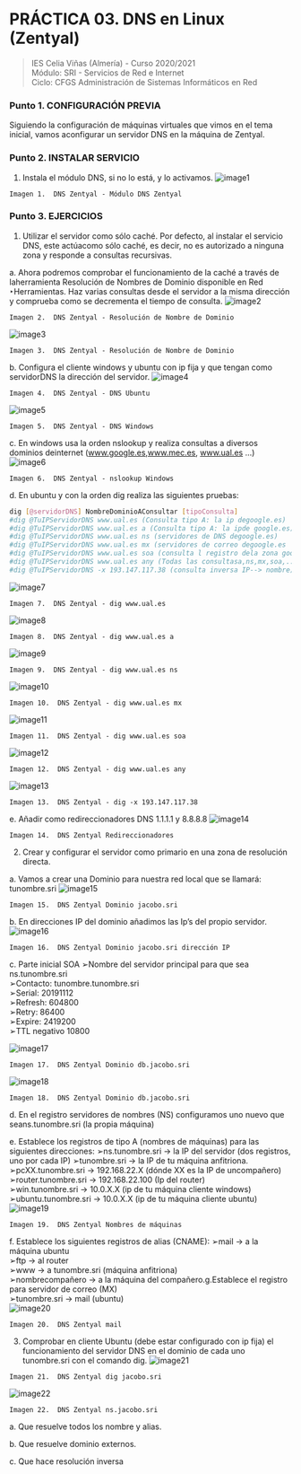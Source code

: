 # PRÁCTICA 03. DNS en Linux (Zentyal)
>IES Celia Viñas (Almería) - Curso 2020/2021    
>Módulo: SRI - Servicios de Red e Internet     
>Ciclo: CFGS Administración de Sistemas Informáticos en Red  

### Punto 1. CONFIGURACIÓN PREVIA
Siguiendo la configuración de máquinas virtuales que vimos en el tema inicial, vamos aconfigurar un servidor DNS en la máquina de Zentyal.
### Punto 2. INSTALAR SERVICIO
1. Instala el módulo DNS, si no lo está, y lo activamos.
![image1](images/DNS1.png "DNS Zentyal")

```
Imagen 1.  DNS Zentyal - Módulo DNS Zentyal
```
### Punto 3. EJERCICIOS
1. Utilizar el servidor como sólo ​caché​. Por defecto, al instalar el servicio DNS, este actúacomo sólo caché, es decir, no es autorizado a ninguna zona y responde a consultas recursivas.

a. Ahora podremos comprobar el funcionamiento de la caché a través de laherramienta ​Resolución de Nombres de Dominio ​disponible en ​Red ‣Herramientas. Haz varias consultas desde el servidor ​a la misma dirección y comprueba como se decrementa el tiempo de consulta.
![image2](images/DNS2.png "DNS Zentyal")

```
Imagen 2.  DNS Zentyal - Resolución de Nombre de Dominio
```
![image3](images/DNS3.png "DNS Zentyal")

```
Imagen 3.  DNS Zentyal - Resolución de Nombre de Dominio
```
b. Configura el cliente windows y ubuntu con ip fija y que tengan como servidorDNS la dirección del servidor.
![image4](images/DNS4.png "DNS Zentyal")

```
Imagen 4.  DNS Zentyal - DNS Ubuntu
```
![image5](images/DNS5.png "DNS Zentyal")

```
Imagen 5.  DNS Zentyal - DNS Windows
```
c. En windows usa la orden ​nslookup​ y realiza consultas a diversos dominios deinternet (​www.google.es​, ​www.mec.es​, ​www.ual.es​ ...)
![image6](images/DNS6.png "DNS Zentyal")

```
Imagen 6.  DNS Zentyal - nslookup Windows
```
d. En ubuntu y con la orden ​dig​ realiza las siguientes pruebas:

```bash
dig [@servidorDNS] NombreDominioAConsultar [tipoConsulta]
#dig @TuIPServidorDNS www.ual.es (Consulta tipo A: la ip degoogle.es)
#dig @TuIPServidorDNS www.ual.es a (Consulta tipo A: la ipde google.es)
#dig @TuIPServidorDNS www.ual.es ns (servidores de DNS degoogle.es)
#dig @TuIPServidorDNS www.ual.es mx (servidores de correo degoogle.es
#dig @TuIPServidorDNS www.ual.es soa (consulta l registro dela zona google.es)
#dig @TuIPServidorDNS www.ual.es any (Todas las consultasa,ns,mx,soa,...)
#dig @TuIPServidorDNS -x 193.147.117.38 (consulta inversa IP--> nombre)
```
![image7](images/dig1.png "DNS Zentyal")

```
Imagen 7.  DNS Zentyal - dig www.ual.es
```
![image8](images/dig2.png "DNS Zentyal")

```
Imagen 8.  DNS Zentyal - dig www.ual.es a
```
![image9](images/dig3.png "DNS Zentyal")

```
Imagen 9.  DNS Zentyal - dig www.ual.es ns
```
![image10](images/dig4.png "DNS Zentyal")

```
Imagen 10.  DNS Zentyal - dig www.ual.es mx
```
![image11](images/dig5.png "DNS Zentyal")

```
Imagen 11.  DNS Zentyal - dig www.ual.es soa
```
![image12](images/dig6.png "DNS Zentyal")

```
Imagen 12.  DNS Zentyal - dig www.ual.es any
```
![image13](images/dig7.png "DNS Zentyal")

```
Imagen 13.  DNS Zentyal - dig -x 193.147.117.38
```


e. Añadir como redireccionadores DNS 1.1.1.1 y 8.8.8.8
![image14](images/DNS7.png "DNS Zentyal")

```
Imagen 14.  DNS Zentyal Redireccionadores
```
2. Crear y configurar el servidor como primario en una zona de resolución directa.

a. Vamos a crear una ​Dominio​ para nuestra red local que se llamará: tunombre.sri
![image15](images/DNS8.png "DNS Zentyal")

```
Imagen 15.  DNS Zentyal Dominio jacobo.sri
```
b. En direcciones IP del dominio añadimos las Ip’s del propio servidor.
![image16](images/DNS9.png "DNS Zentyal")

```
Imagen 16.  DNS Zentyal Dominio jacobo.sri dirección IP
``` 
c. Parte inicial SOA
➢Nombre del servidor principal para que sea ns.tunombre.sri  
➢Contacto: tunombre.tunombre.sri  
➢Serial: 20191112  
➢Refresh: 604800  
➢Retry: 86400  
➢Expire: 2419200  
➢TTL negativo 10800 

![image17](images/DNS10.png "DNS Zentyal")

```
Imagen 17.  DNS Zentyal Dominio db.jacobo.sri 
``` 
![image18](images/DNS11.png "DNS Zentyal")

```
Imagen 18.  DNS Zentyal Dominio db.jacobo.sri 
```

d. En el registro servidores de nombres (NS) configuramos uno nuevo que seans.tunombre.sri (la propia máquina)

e. Establece los registros de tipo A (nombres de máquinas) para las siguientes direcciones:
➢ns.tunombre.sri → la IP del servidor (dos registros, uno por cada IP) 
➢tunombre.sri → la IP de tu máquina anfitriona.  
➢pcXX.tunombre.sri → 192.168.22.X (dónde XX es la IP de uncompañero)  
➢router.tunombre.sri → 192.168.22.100 (Ip del router)  
➢win.tunombre.sri → 10.0.X.X (ip de tu máquina cliente windows)  
➢ubuntu.tunombre.sri → 10.0.X.X (ip de tu máquina cliente ubuntu)  
![image19](images/DNS12.png "DNS Zentyal")

```
Imagen 19.  DNS Zentyal Nombres de máquinas
```


f. Establece los siguientes registros de alias (CNAME): 
➢mail → a la máquina ubuntu  
➢ftp → al router  
➢www → a tunombre.sri (máquina anfitriona)  
➢nombrecompañero → a la máquina del compañero.g.Establece el registro para servidor de correo (MX)  
➢tunombre.sri → mail (ubuntu)  
![image20](images/DNS13.png "DNS Zentyal")

```
Imagen 20.  DNS Zentyal mail
```
3. Comprobar en cliente Ubuntu (debe estar configurado con ip fija) el funcionamiento del servidor DNS en el dominio de cada uno tunombre.sri con el comando ​dig​.
![image21](images/DNS14.png "DNS Zentyal")

```
Imagen 21.  DNS Zentyal dig jacobo.sri
```
![image22](images/DNS15.png "DNS Zentyal")

```
Imagen 22.  DNS Zentyal ns.jacobo.sri
```
a. Que resuelve todos los nombre y alias.

b. Que resuelve dominio externos.

c. Que hace resolución inversa